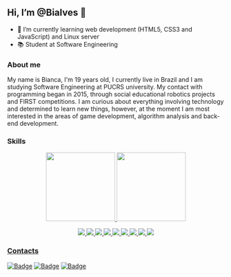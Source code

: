 ## Hi, I’m @Bialves 👋
- 🌱 I’m currently learning web development (HTML5, CSS3 and JavaScript) and Linux server
- 📚 Student at Software Engineering

### About me
My name is Bianca, I'm 19 years old, I currently live in Brazil and I am studying Software Engineering at PUCRS university. 
My contact with programming began in 2015, through social educational robotics projects and FIRST competitions.
I am curious about everything involving technology and determined to learn new things, however, at the moment I am most interested in the areas of game development, algorithm analysis and back-end development.

### Skills
<div>
  <a href="https://github.com/Bialves">
    <p align="center">
      <img loading="lazy" height="160em" src="https://github-readme-stats.vercel.app/api?username=Bialves&show_icons=true&theme=react&include_all_commits=true&count_private=true" />
      <img loading="lazy" height="160em" src="https://github-readme-stats.vercel.app/api/top-langs/?username=Bialves&layout=compact&langs_count=7&theme=react" />
    </p>
</div>

<p align="center">
  <img src="https://img.shields.io/badge/Windows-0078D6?style=for-the-badge&logo=windows&logoColor=white" />
  <img src="https://img.shields.io/badge/Linux-FCC624?style=for-the-badge&logo=linux&logoColor=black" />
  <img src="https://img.shields.io/badge/GIT-E44C30?style=for-the-badge&logo=git&logoColor=white" />
  <img src="https://img.shields.io/badge/GNU%20Bash-4EAA25?style=for-the-badge&logo=GNU%20Bash&logoColor=white" />
  <img src="https://img.shields.io/badge/Visual_Studio_Code-0078D4?style=for-the-badge&logo=visual%20studio%20code&logoColor=white" />
  <img src="https://img.shields.io/badge/IntelliJ_IDEA-000000.svg?style=for-the-badge&logo=intellij-idea&logoColor=white" />
  <img src="https://img.shields.io/badge/VIM-%2311AB00.svg?&style=for-the-badge&logo=vim&logoColor=white" />
  <img src="https://img.shields.io/badge/Trello-0052CC?style=for-the-badge&logo=trello&logoColor=white" />
  <img src="https://img.shields.io/badge/Arduino-00979D?style=for-the-badge&logo=Arduino&logoColor=white" />
</p>

### Contacts
[![Badge](https://img.shields.io/badge/LinkedIn-0077B5?style=for-the-badge&logo=linkedin&logoColor=white)](https://www.linkedin.com/in/bianca-da-silva-alves-309442201/)
[![Badge](https://img.shields.io/badge/Gmail-D14836?style=for-the-badge&logo=gmail&logoColor=white)](mailto:biancadsalves@gmail.com)
[![Badge](https://img.shields.io/badge/Instagram-E4405F?style=for-the-badge&logo=instagram&logoColor=white)](https://www.instagram.com/biadsalves)
